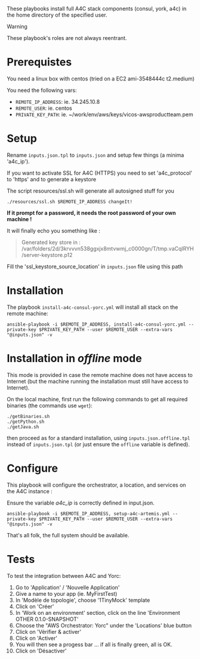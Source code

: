 These playbooks install full A4C stack components (consul, york, a4c) in the home directory of the specified user.

> [!WARNING]
> These playbook's roles are not always reentrant.

# Prerequistes

You need a linux box with centos (tried on a EC2 ami-3548444c t2.medium)

You need the following vars:
 - `REMOTE_IP_ADDRESS`: ie. 34.245.10.8
 - `REMOTE_USER`: ie. centos
 - `PRIVATE_KEY_PATH`: ie. ~/work/env/aws/keys/vicos-awsproductteam.pem

# Setup

Rename `inputs.json.tpl` to `inputs.json` and setup few things (a minima 'a4c_ip').

If you want to activate SSL for A4C (HTTPS) you need to set 'a4c_protocol' to 'https' and to generate a keystore

The script resources/ssl.sh will generate all autosigned stuff for you

```
./resources/ssl.sh $REMOTE_IP_ADDRESS changeIt!
```

**If it prompt for a password, it needs the root password of your own machine !**

It will finally echo you something like :

> Generated key store in : /var/folders/2d/3krvvvn538ggxjx8mtvwmj_c0000gn/T/tmp.vaCqIRYH/server-keystore.p12

Fill the 'ssl_keystore_source_location' in `inputs.json` file using this path

# Installation
The playbook `install-a4c-consul-yorc.yml` will install all stack on the remote machine:

```
ansible-playbook -i $REMOTE_IP_ADDRESS, install-a4c-consul-yorc.yml --private-key $PRIVATE_KEY_PATH --user $REMOTE_USER --extra-vars "@inputs.json" -v
```

# Installation in _offline_ mode
This mode is provided in case the remote machine does not have access to Internet (but the machine running the installation must still have access to Internet).

On the local machine, first run the following commands to get all required binaries (the commands use `wget`):
```
./getBinaries.sh
./getPython.sh
./getJava.sh
```
then proceed as for a standard installation, using `inputs.json.offline.tpl` instead of `inputs.json.tpl` (or just ensure the `offline` variable is defined).

# Configure
This playbook will configure the orchestrator, a location, and services on the A4C instance :

Ensure the variable _a4c_ip_ is correctly defined in input.json.

```
ansible-playbook -i $REMOTE_IP_ADDRESS, setup-a4c-artemis.yml --private-key $PRIVATE_KEY_PATH --user $REMOTE_USER --extra-vars "@inputs.json" -v
```

That's all folk, the full system should be available.

# Tests

To test the integration between A4C and Yorc:
 1. Go to 'Application' / 'Nouvelle Application'
 2. Give a name to your app (ie. MyFirstTest)
 3. In 'Modèle de topologie', choose '1TinyMock' template
 4. Click on 'Créer'
 5. In 'Work on an environment' section, click on the line 'Environment OTHER 0.1.0-SNAPSHOT'
 6. Choose the "AWS Orchestrator: Yorc" under the 'Locations' blue button
 7. Click on 'Vérifier & activer'
 8. Click on 'Activer'
 9. You will then see a progess bar ... if all is finally green, all is OK.
 10. Click on 'Désactiver'
